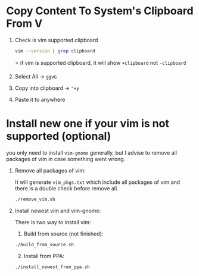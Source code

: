 # Copy Content To System's Clipboard From V

1. Check is vim supported clipboard

	```bash
	vim --version | grep clipboard	
	```

	:star: if vim is supported clipboard, it will show `+clipboard` not `-clipboard`

2. Select All -> `ggvG`

3. Copy into clipboard -> `"+y`

4. Paste it to anywhere


# Install new one if your vim is not supported (optional)

you only need to install `vim-gnome` generally, but I advise to remove all packages of vim in case something went wrong.

1. Remove all packages of vim:

	It will generate `vim_pkgs.txt` which include all packages of vim and there is a double check before remove all.
	```bash
	./remove_vim.sh
	```

2. Install newest vim and vim-gnome:

	There is two way to install vim:

	1. Build from source (not finished):

	```bash
	./build_from_source.sh
	```

	2. Install from PPA:

	```bash
	./install_newest_from_ppa.sh
	```
